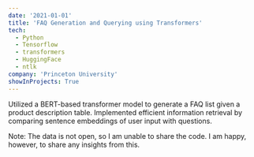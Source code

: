```yaml
---
date: '2021-01-01'
title: 'FAQ Generation and Querying using Transformers'
tech:
  - Python
  - Tensorflow
  - transformers
  - HuggingFace
  - ntlk
company: 'Princeton University'
showInProjects: True
---
```


Utilized a BERT-based transformer model to generate a FAQ list given a product description table. Implemented efficient information retrieval by comparing sentence embeddings of user input with questions.

Note: The data is not open, so I am unable to share the code. I am happy, however, to share any insights from this.
